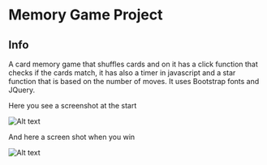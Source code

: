 # Memory Game Project


## Info

A card memory game that shuffles cards and on it has a click function that checks if the cards match, it has also a timer in javascript and a star function that is based on the number of moves.
It uses Bootstrap fonts and JQuery. 

Here you see a screenshot at the start 

![Alt text](/relative/path/to/img/shot.png?raw=true "Start Game")

And here a screen shot when you win

![Alt text](/relative/path/to/img/win.png?raw=true "End Game")